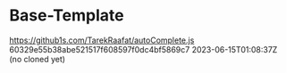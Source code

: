 # Base-Template


https://github1s.com/TarekRaafat/autoComplete.js
60329e55b38abe521517f608597f0dc4bf5869c7
2023-06-15T01:08:37Z
(no cloned yet)